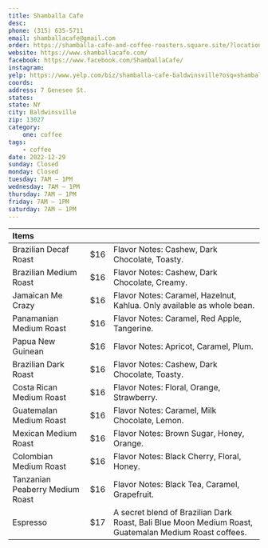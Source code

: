 ```yaml
---
title: Shamballa Cafe
desc: 
phone: (315) 635-5711
email: shamballacafe@gmail.com
order: https://shamballa-cafe-and-coffee-roasters.square.site/?location=11eb664c560a914b889eac1f6bbbd01e
website: https://www.shamballacafe.com/
facebook: https://www.facebook.com/ShamballaCafe/
instagram: 
yelp: https://www.yelp.com/biz/shamballa-cafe-baldwinsville?osq=shamballa+cafe
coords: 
address: 7 Genesee St.
states:
state: NY
city: Baldwinsville
zip: 13027
category:
    one: coffee
tags: 
    - coffee
date: 2022-12-29
sunday: Closed
monday: Closed
tuesday: 7AM – 1PM
wednesday: 7AM – 1PM
thursday: 7AM – 1PM
friday: 7AM – 1PM
saturday: 7AM – 1PM
---
```


| Items | | |
| :--- | :--- | :--- |
| Brazilian Decaf Roast | $16 | Flavor Notes: Cashew, Dark Chocolate, Toasty. |
| Brazilian Medium Roast | $16 | Flavor Notes: Cashew, Dark Chocolate, Creamy. |
| Jamaican Me Crazy | $16 | Flavor Notes: Caramel, Hazelnut, Kahlua. Only available as whole bean. |
| Panamanian Medium Roast | $16 | Flavor Notes: Caramel, Red Apple, Tangerine. |
| Papua New Guinean | $16 | Flavor Notes: Apricot, Caramel, Plum. |
| Brazilian Dark Roast | $16 | Flavor Notes: Cashew, Dark Chocolate, Toasty. |
| Costa Rican Medium Roast | $16 | Flavor Notes: Floral, Orange, Strawberry. |
| Guatemalan Medium Roast | $16 | Flavor Notes: Caramel, Milk Chocolate, Lemon. |
| Mexican Medium Roast | $16 | Flavor Notes: Brown Sugar, Honey, Orange. |
| Colombian Medium Roast | $16 | Flavor Notes: Black Cherry, Floral, Honey. |
| Tanzanian Peaberry Medium Roast | $16 | Flavor Notes: Black Tea, Caramel, Grapefruit. |
| Espresso | $17 | A secret blend of Brazilian Dark Roast, Bali Blue Moon Medium Roast, Guatemalan Medium Roast coffees.|
